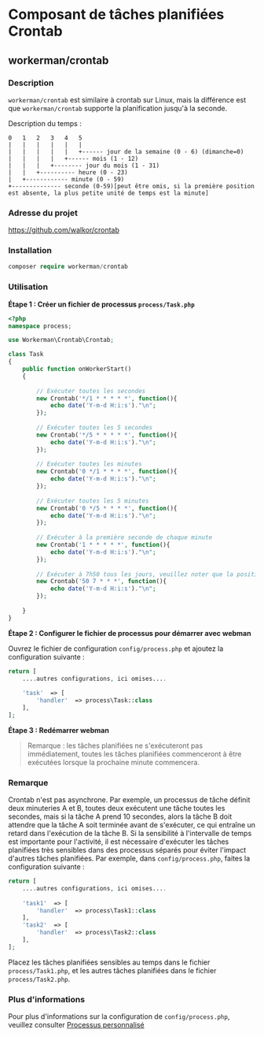 # Composant de tâches planifiées Crontab

## workerman/crontab

### Description

`workerman/crontab` est similaire à crontab sur Linux, mais la différence est que `workerman/crontab` supporte la planification jusqu'à la seconde.

Description du temps :

```plaintext
0   1   2   3   4   5
|   |   |   |   |   |
|   |   |   |   |   +------ jour de la semaine (0 - 6) (dimanche=0)
|   |   |   |   +------ mois (1 - 12)
|   |   |   +-------- jour du mois (1 - 31)
|   |   +---------- heure (0 - 23)
|   +------------ minute (0 - 59)
+-------------- seconde (0-59)[peut être omis, si la première position est absente, la plus petite unité de temps est la minute]
```

### Adresse du projet

https://github.com/walkor/crontab

### Installation

```php
composer require workerman/crontab
```
  
### Utilisation

**Étape 1 : Créer un fichier de processus `process/Task.php`**

```php
<?php
namespace process;

use Workerman\Crontab\Crontab;

class Task
{
    public function onWorkerStart()
    {
    
        // Exécuter toutes les secondes
        new Crontab('*/1 * * * * *', function(){
            echo date('Y-m-d H:i:s')."\n";
        });
        
        // Exécuter toutes les 5 secondes
        new Crontab('*/5 * * * * *', function(){
            echo date('Y-m-d H:i:s')."\n";
        });
        
        // Exécuter toutes les minutes
        new Crontab('0 */1 * * * *', function(){
            echo date('Y-m-d H:i:s')."\n";
        });
        
        // Exécuter toutes les 5 minutes
        new Crontab('0 */5 * * * *', function(){
            echo date('Y-m-d H:i:s')."\n";
        });
        
        // Exécuter à la première seconde de chaque minute
        new Crontab('1 * * * * *', function(){
            echo date('Y-m-d H:i:s')."\n";
        });
      
        // Exécuter à 7h50 tous les jours, veuillez noter que la position de la seconde a été omise ici
        new Crontab('50 7 * * *', function(){
            echo date('Y-m-d H:i:s')."\n";
        });
        
    }
}
```
  
**Étape 2 : Configurer le fichier de processus pour démarrer avec webman**

Ouvrez le fichier de configuration `config/process.php` et ajoutez la configuration suivante :

```php
return [
    ....autres configurations, ici omises....
  
    'task'  => [
        'handler'  => process\Task::class
    ],
];
```
  
**Étape 3 : Redémarrer webman**

> Remarque : les tâches planifiées ne s'exécuteront pas immédiatement, toutes les tâches planifiées commenceront à être exécutées lorsque la prochaine minute commencera.

### Remarque
Crontab n'est pas asynchrone. Par exemple, un processus de tâche définit deux minuteries A et B, toutes deux exécutent une tâche toutes les secondes, mais si la tâche A prend 10 secondes, alors la tâche B doit attendre que la tâche A soit terminée avant de s'exécuter, ce qui entraîne un retard dans l'exécution de la tâche B.
Si la sensibilité à l'intervalle de temps est importante pour l'activité, il est nécessaire d'exécuter les tâches planifiées très sensibles dans des processus séparés pour éviter l'impact d'autres tâches planifiées. Par exemple, dans `config/process.php`, faites la configuration suivante :

```php
return [
    ....autres configurations, ici omises....
  
    'task1'  => [
        'handler'  => process\Task1::class
    ],
    'task2'  => [
        'handler'  => process\Task2::class
    ],
];
```
Placez les tâches planifiées sensibles au temps dans le fichier `process/Task1.php`, et les autres tâches planifiées dans le fichier `process/Task2.php`.

### Plus d'informations
Pour plus d'informations sur la configuration de `config/process.php`, veuillez consulter [Processus personnalisé](../process.md)
